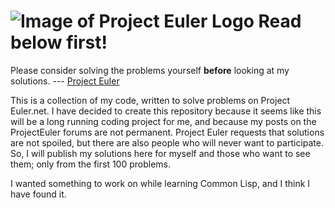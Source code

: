 # ![Image of Project Euler Logo](https://projecteuler.net/themes/20200107/logo_default.png) Read below first!
Please consider solving the problems yourself **before** looking at my solutions. --- [Project Euler](https://projecteuler.net)

This is a collection of my code, written to solve problems on Project Euler.net.
I have decided to create this repository because it seems like this will be a long running coding project for me, and because my posts on the ProjectEuler forums are not permanent.
Project Euler requests that solutions are not spoiled, but there are also people who will never want to participate. So, I will publish my solutions here for myself and those who want to see them; only from the first 100 problems.

I wanted something to work on while learning Common Lisp, and I think I have found it.